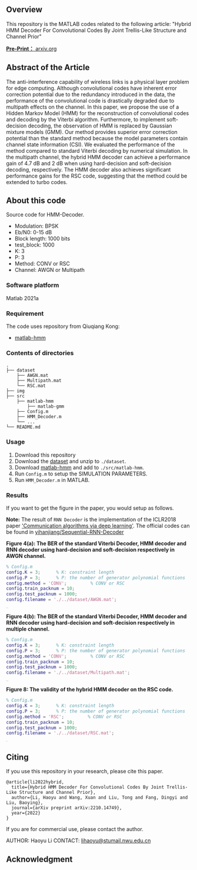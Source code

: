 ## Overview

This repository is the MATLAB codes related to the following article: "Hybrid HMM Decoder For Convolutional Codes By Joint Trellis-Like Structure and Channel Prior"

[**Pre-Print：** arxiv.org](https://arxiv.org/abs/2210.14749)

## Abstract of the Article

The anti-interference capability of wireless links is a physical layer problem for edge computing. Although convolutional codes have inherent error correction potential due to the redundancy introduced in the data, the performance of the convolutional code is drastically degraded due to multipath effects on the channel. In this paper, we propose the use of a Hidden Markov Model (HMM) for the reconstruction of convolutional codes and decoding by the Viterbi algorithm. Furthermore, to implement soft-decision decoding, the observation of HMM is replaced by Gaussian mixture models (GMM). Our method provides superior error correction potential than the standard method because the model parameters contain channel state information (CSI). We evaluated the performance of the method compared to standard Viterbi decoding by numerical simulation. In the multipath channel, the hybrid HMM decoder can achieve a performance gain of 4.7 dB and 2 dB when using hard-decision and soft-decision decoding, respectively. The HMM decoder also achieves significant performance gains for the RSC code, suggesting that the method could be extended to turbo codes.

## About this code

Source code for HMM-Decoder.

- Modulation: BPSK
- Eb/N0: 0-15 dB
- Block length: 1000 bits
- test_block: 1000
- K: 3
- P: 3
- Method: CONV or RSC
- Channel: AWGN or Multipath

### Software platform

Matlab 2021a

### Requirement

The code uses repository from Qiuqiang Kong:

- [matlab-hmm](https://github.com/qiuqiangkong/matlab-hmm)

### Contents of directories

```
.
├── dataset
    ├── AWGN.mat
	├── Multipath.mat
	└── RSC.mat
├── img
├── src
	├── matlab-hmm
	 	├── matlab-gmm
	├── Config.m
	├── HMM_Decoder.m
	└── ...
└── README.md 
```

### Usage

1. Download this repository
2. Download the [dataset](https://drive.google.com/file/d/1hjPtdSbh-aOpDKWf-ddpNFzU-tW2_JD9/view?usp=share_link) and unzip to `./dataset`.
3. Download [matlab-hmm](https://github.com/qiuqiangkong/matlab-hmm) and add to `./src/matlab-hmm`.
4. Run `Config.m` to setup the SIMULATION PARAMETERS.
5. Run `HMM_Decoder.m` in MATLAB.

### Results

If you want to get the figure in the paper, you would setup as follows. 

**Note:** The result of `RNN Decoder` is the implementation of the ICLR2018 paper ['Communication algorithms via deep learning'](https://openreview.net/forum?id=ryazCMbR-). The official codes can be found in [yihanjiang/Sequential-RNN-Decoder](https://github.com/yihanjiang/Sequential-RNN-Decoder)

**Figure 4(a): The BER of the standard Viterbi Decoder, HMM decoder and RNN decoder using hard-decision and soft-decision respectively in AWGN channel.**

```matlab
% Config.m
config.K = 3;      % K: constraint length
config.P = 3;      % P: the number of generator polynomial functions
config.method = 'CONV';         % CONV or RSC
config.train_packnum = 10;
config.test_packnum = 1000;
config.filename = './../dataset/AWGN.mat';
```

<img src="img/ber_awgn.png" alt="ber_awgn" style="zoom: 6%;" />



**Figure 4(b):  The BER of the standard Viterbi Decoder, HMM decoder and RNN decoder using hard-decision and soft-decision respectively in multiple channel.**

```matlab
% Config.m
config.K = 3;      % K: constraint length
config.P = 3;      % P: the number of generator polynomial functions
config.method = 'CONV';         % CONV or RSC
config.train_packnum = 10;
config.test_packnum = 1000;
config.filename = './../dataset/Multipath.mat';
```

<img src="img/ber_multipath.png" alt="ber_multipath" style="zoom:6%;" />

**Figure 8:  The validity of the hybrid HMM decoder on the RSC code.**

```matlab
% Config.m
config.K = 3;      % K: constraint length
config.P = 3;      % P: the number of generator polynomial functions
config.method = 'RSC';         % CONV or RSC
config.train_packnum = 10;
config.test_packnum = 1000;
config.filename = './../dataset/RSC.mat';
```

<img src="img/ber_RSC.png" alt="ber_RSC" style="zoom:6%;" />



## Citing

If you use this repository in your research, please cite this paper.

```
@article{li2022hybrid,
  title={Hybrid HMM Decoder For Convolutional Codes By Joint Trellis-Like Structure and Channel Prior},
  author={Li, Haoyu and Wang, Xuan and Liu, Tong and Fang, Dingyi and Liu, Baoying},
  journal={arXiv preprint arXiv:2210.14749},
  year={2022}
}
```

If you are for commercial use, please contact the author.

AUTHOR: Haoyu Li
CONTACT: lihaoyu@stumail.nwu.edu.cn

## Acknowledgment

